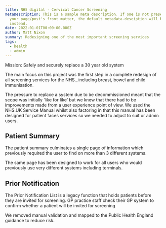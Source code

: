 ```yaml
---
title: NHS digital - Cervical Cancer Screening
metaDescription: This is a sample meta description. If one is not present in
  your page/post's front matter, the default metadata.desciption will be used
  instead.
date: 2022-01-01T00:00:00.000Z
author: Matt Nixon
summary: Redesigning one of the most important screening services
tags:
  - health
  - admin
---
```


Mission: Safely and securely replace a 30 year old system

The main focus on this project was the first step in a complete redesign of all screening services for the NHS...including breast, bowel and child immunisation.

The pressure to replace a system due to be decommissioned meant that the scope was initially ‘like for like’ but we knew that there had to be improvements made from a user experience point of view. We used the NHS.UK Service Manual whilst also factoring in that this manual has been designed for patient faces services so we needed to adjust to suit or admin users. 

## Patient Summary

The patient summary culminates a single page of information which previously required the user to find on more than 3 different systems.

The same page has been designed to work for all users who would previously use very different systems including terminals.

## Prior Notification

The Prior Notification List is a legacy function that holds patients before they are invited for screening. GP practice staff check their GP system to confirm whether a patient will be invited for screening.

We removed manual validation and mapped to the Public Health England guidance to reduce risk.